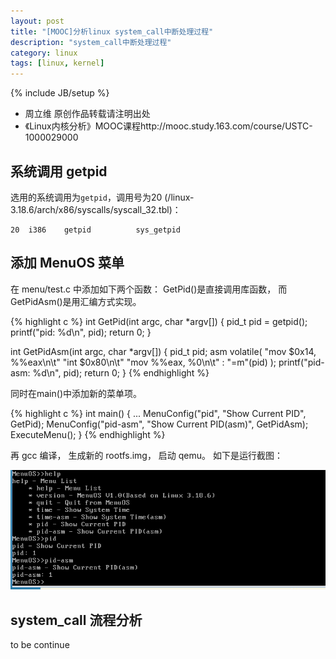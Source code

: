 ```yaml
---
layout: post
title: "[MOOC]分析linux system_call中断处理过程"
description: "system_call中断处理过程"
category: linux
tags: [linux, kernel]
---
```

{% include JB/setup %}

 -  周立维 原创作品转载请注明出处
 - 《Linux内核分析》MOOC课程http://mooc.study.163.com/course/USTC-1000029000

##  系统调用 getpid

选用的系统调用为`getpid`，调用号为20 (/linux-3.18.6/arch/x86/syscalls/syscall_32.tbl)：

    20	i386	getpid			sys_getpid

## 添加 MenuOS 菜单

在 menu/test.c 中添加如下两个函数： GetPid()是直接调用库函数， 而GetPidAsm()是用汇编方式实现。

{% highlight c %}
int GetPid(int argc, char *argv[])
{
    pid_t pid = getpid();
    printf("pid: %d\n", pid);
    return 0;
}

int GetPidAsm(int argc, char *argv[])
{
    pid_t pid;
    asm volatile(
        "mov $0x14, %%eax\n\t"
        "int $0x80\n\t"
        "mov %%eax, %0\n\t"
        : "=m"(pid)
    );
    printf("pid-asm: %d\n", pid);
    return 0;
}
{% endhighlight %}

同时在main()中添加新的菜单项。

{% highlight c %}
int main() 
{
...
    MenuConfig("pid", "Show Current PID", GetPid);
    MenuConfig("pid-asm", "Show Current PID(asm)", GetPidAsm);
    ExecuteMenu();
}
{% endhighlight %}

再 gcc 编译， 生成新的 rootfs.img， 启动 qemu。
如下是运行截图：

![MenuOS][1]

## system_call 流程分析

to be continue

  [1]: /images/post/2015-04-05/menuos-system_call.png

